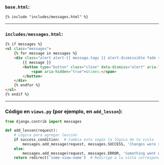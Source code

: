 ### `base.html`:
```html
{% include "includes/messages.html" %}
```

---

### `includes/messages.html`:
```html
{% if messages %}
<ul class="messages">
    {% for message in messages %}
    <div class="alert alert-{{ message.tags }} alert-dismissible fade show" role="alert">
        {{ message }}
        <button type="button" class="close" data-dismiss="alert" aria-label="Close">
            <span aria-hidden="true">&times;</span>
        </button>
    </div>
    {% endfor %}
</ul>
{% endif %}
```

---

### Código en `views.py` (por ejemplo, en `add_lesson`):
```python
from django.contrib import messages

def add_lesson(request):
    # Lógica para agregar lección
    if success_condition:  # Cambia esto según la lógica de tu vista
        messages.add_message(request, messages.SUCCESS, 'Changes were successfully saved')
    else:
        messages.add_message(request, messages.ERROR, 'Something went wrong')
    return redirect('some-view-name')  # Redirige a la vista correspondiente
```
